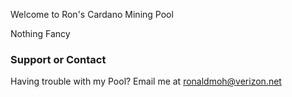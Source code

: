 Welcome to Ron's Cardano Mining Pool

Nothing Fancy


### Support or Contact

Having trouble with my Pool?
Email me at ronaldmoh@verizon.net
